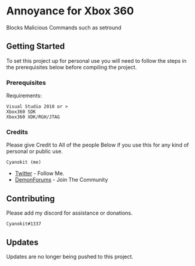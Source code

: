 # Annoyance for Xbox 360

Blocks Malicious Commands such as setround

## Getting Started

To set this project up for personal use you will need to follow the steps in the prerequisites below before compiling the project.

### Prerequisites

Requirements: 
```
Visual Studio 2010 or >
Xbox360 SDK
Xbox360 XDK/RGH/JTAG
```

### Credits

Please give Credit to All of the people Below if you use this for any kind of personal or public use.

```
Cyanokit (me)
```

* [Twitter](https://twitter.com/cyanokit) - Follow Me.
* [DemonForums](https://demonforums.net/) - Join The Community

## Contributing

Please add my discord for assistance or donations.
```
Cyanokit#1337
```

## Updates

Updates are no longer being pushed to this project.

